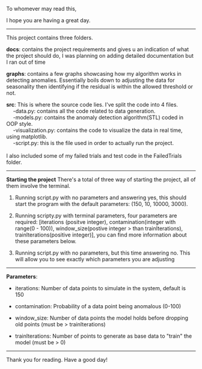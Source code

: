 To whomever may read this,

I hope you are having a great day.

<hr>
This project contains three folders.

**docs**: contains the project requirements and gives u an indication of what the project should do, I was planning on adding detailed documentation but I ran out of time

**graphs**: contains a few graphs showcasing how my algorithm works in detecting anomalies. Essentially boils down to adjusting the data for seasonality then identifying if the residual is within the allowed threshold or not.

**src**: This is where the source code lies. I've split the code into 4 files. <br>
        &emsp; -data.py: contains all the code related to data generation.<br>
        &emsp; -models.py: contains the anomaly detection algorithm(STL) coded in OOP style.<br>
        &emsp; -visualization.py: contains the code to visualize the data in real time, using matplotlib.<br>
        &emsp; -script.py: this is the file used in order to actually run the project.
<br><br>
I also included some of my failed trials and test code in the FailedTrials folder.
<hr>

**Starting the project**
There's a total of three way of starting the project, all of them involve the terminal.

1. Running script.py with no parameters and answering yes, this should start the program with the default parameters: (150, 10, 10000, 3000).

2. Running scripty.py with terminal parameters, four parameters are required: [iterations (positve integer), contamination(integer with range(0 - 100)), window_size(postive integer > than trainIterations), trainIterations(positive integer)], you can find more information about these parameters below.

3. Running script.py with no parameters, but this time answering no. This will allow you to see exactly which parameters you are adjusting 

<hr>

**Parameters**:
- iterations: Number of data points to simulate in the system, default is 150

- contamination: Probability of a data point being anomalous (0-100)

- window_size: Number of data points the model holds before dropping old points (must be > trainIterations)

- trainIterations: Number of points to generate as base data to "train" the model (must be > 0)


<hr>

Thank you for reading. Have a good day!
